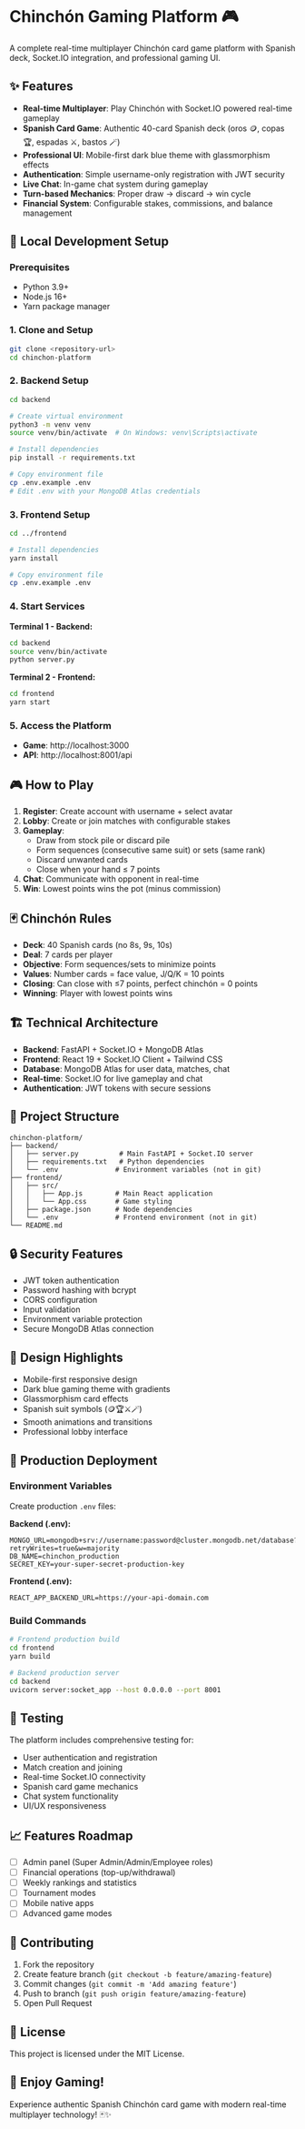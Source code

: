 # Chinchón Gaming Platform 🎮

A complete real-time multiplayer Chinchón card game platform with Spanish deck, Socket.IO integration, and professional gaming UI.

## ✨ Features

- **Real-time Multiplayer**: Play Chinchón with Socket.IO powered real-time gameplay
- **Spanish Card Game**: Authentic 40-card Spanish deck (oros 🪙, copas 🏆, espadas ⚔️, bastos 🪄)
- **Professional UI**: Mobile-first dark blue theme with glassmorphism effects
- **Authentication**: Simple username-only registration with JWT security
- **Live Chat**: In-game chat system during gameplay
- **Turn-based Mechanics**: Proper draw → discard → win cycle
- **Financial System**: Configurable stakes, commissions, and balance management

## 🚀 Local Development Setup

### Prerequisites

- Python 3.9+
- Node.js 16+
- Yarn package manager

### 1. Clone and Setup

```bash
git clone <repository-url>
cd chinchon-platform
```

### 2. Backend Setup

```bash
cd backend

# Create virtual environment
python3 -m venv venv
source venv/bin/activate  # On Windows: venv\Scripts\activate

# Install dependencies
pip install -r requirements.txt

# Copy environment file
cp .env.example .env
# Edit .env with your MongoDB Atlas credentials
```

### 3. Frontend Setup

```bash
cd ../frontend

# Install dependencies
yarn install

# Copy environment file
cp .env.example .env
```

### 4. Start Services

**Terminal 1 - Backend:**
```bash
cd backend
source venv/bin/activate
python server.py
```

**Terminal 2 - Frontend:**
```bash
cd frontend
yarn start
```

### 5. Access the Platform

- **Game**: http://localhost:3000
- **API**: http://localhost:8001/api

## 🎮 How to Play

1. **Register**: Create account with username + select avatar
2. **Lobby**: Create or join matches with configurable stakes
3. **Gameplay**: 
   - Draw from stock pile or discard pile
   - Form sequences (consecutive same suit) or sets (same rank)
   - Discard unwanted cards
   - Close when your hand ≤ 7 points
4. **Chat**: Communicate with opponent in real-time
5. **Win**: Lowest points wins the pot (minus commission)

## 🃏 Chinchón Rules

- **Deck**: 40 Spanish cards (no 8s, 9s, 10s)
- **Deal**: 7 cards per player
- **Objective**: Form sequences/sets to minimize points
- **Values**: Number cards = face value, J/Q/K = 10 points
- **Closing**: Can close with ≤7 points, perfect chinchón = 0 points
- **Winning**: Player with lowest points wins

## 🏗️ Technical Architecture

- **Backend**: FastAPI + Socket.IO + MongoDB Atlas
- **Frontend**: React 19 + Socket.IO Client + Tailwind CSS
- **Database**: MongoDB Atlas for user data, matches, chat
- **Real-time**: Socket.IO for live gameplay and chat
- **Authentication**: JWT tokens with secure sessions

## 📁 Project Structure

```
chinchon-platform/
├── backend/
│   ├── server.py          # Main FastAPI + Socket.IO server
│   ├── requirements.txt   # Python dependencies
│   └── .env              # Environment variables (not in git)
├── frontend/
│   ├── src/
│   │   ├── App.js        # Main React application
│   │   └── App.css       # Game styling
│   ├── package.json      # Node dependencies
│   └── .env              # Frontend environment (not in git)
└── README.md
```

## 🔒 Security Features

- JWT token authentication
- Password hashing with bcrypt
- CORS configuration
- Input validation
- Environment variable protection
- Secure MongoDB Atlas connection

## 🎨 Design Highlights

- Mobile-first responsive design
- Dark blue gaming theme with gradients
- Glassmorphism card effects
- Spanish suit symbols (🪙🏆⚔️🪄)
- Smooth animations and transitions
- Professional lobby interface

## 🚀 Production Deployment

### Environment Variables

Create production `.env` files:

**Backend (.env):**
```env
MONGO_URL=mongodb+srv://username:password@cluster.mongodb.net/database?retryWrites=true&w=majority
DB_NAME=chinchon_production
SECRET_KEY=your-super-secret-production-key
```

**Frontend (.env):**
```env
REACT_APP_BACKEND_URL=https://your-api-domain.com
```

### Build Commands

```bash
# Frontend production build
cd frontend
yarn build

# Backend production server
cd backend
uvicorn server:socket_app --host 0.0.0.0 --port 8001
```

## 🧪 Testing

The platform includes comprehensive testing for:
- User authentication and registration
- Match creation and joining
- Real-time Socket.IO connectivity  
- Spanish card game mechanics
- Chat system functionality
- UI/UX responsiveness

## 📈 Features Roadmap

- [ ] Admin panel (Super Admin/Admin/Employee roles)
- [ ] Financial operations (top-up/withdrawal)
- [ ] Weekly rankings and statistics
- [ ] Tournament modes
- [ ] Mobile native apps
- [ ] Advanced game modes

## 🤝 Contributing

1. Fork the repository
2. Create feature branch (`git checkout -b feature/amazing-feature`)
3. Commit changes (`git commit -m 'Add amazing feature'`)
4. Push to branch (`git push origin feature/amazing-feature`)
5. Open Pull Request

## 📄 License

This project is licensed under the MIT License.

## 🎉 Enjoy Gaming!

Experience authentic Spanish Chinchón card game with modern real-time multiplayer technology! 🃏✨